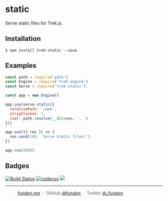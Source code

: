 # static

Serve static files for Trek.js.

## Installation

```
$ npm install trek-static --save
```

## Examples

```js
const path = require('path')
const Engine = require('trek-engine')
const Serve = require('trek-static')

const app = new Engine()

app.use(serve.static({
  relativePath: '/web',
  stripSlashes: 1,
  root: path.resolve(__dirname, '..')
}))

app.use(({ res }) => {
  res.send(200, 'Serve static files!')
})

app.run(3000)
```

## Badges

[![Build Status](https://travis-ci.org/trekjs/static.svg?branch=master)](https://travis-ci.org/trekjs/static)
[![codecov](https://codecov.io/gh/trekjs/static/branch/master/graph/badge.svg)](https://codecov.io/gh/trekjs/static)
![](https://img.shields.io/badge/license-MIT-blue.svg)

---

> [fundon.me](https://fundon.me) &nbsp;&middot;&nbsp;
> GitHub [@fundon](https://github.com/fundon) &nbsp;&middot;&nbsp;
> Twitter [@_fundon](https://twitter.com/_fundon)
